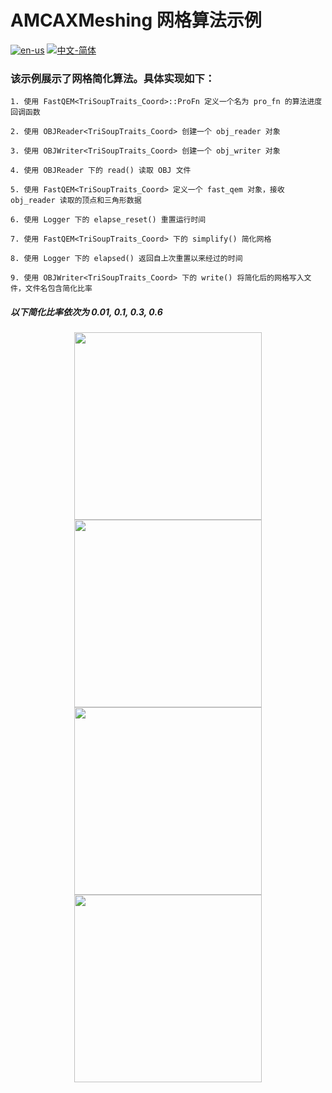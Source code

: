 # AMCAXMeshing 网格算法示例

[![en-us](https://img.shields.io/badge/en-us-yellow.svg)](./README.md) [![中文-简体](https://img.shields.io/badge/%E4%B8%AD%E6%96%87-%E7%AE%80%E4%BD%93-red.svg)](./README.zh_cn.md)

### 该示例展示了网格简化算法。具体实现如下：


	1. 使用 FastQEM<TriSoupTraits_Coord>::ProFn 定义一个名为 pro_fn 的算法进度回调函数
	
	2. 使用 OBJReader<TriSoupTraits_Coord> 创建一个 obj_reader 对象
	
	3. 使用 OBJWriter<TriSoupTraits_Coord> 创建一个 obj_writer 对象
	
	4. 使用 OBJReader 下的 read() 读取 OBJ 文件
	
	5. 使用 FastQEM<TriSoupTraits_Coord> 定义一个 fast_qem 对象，接收 obj_reader 读取的顶点和三角形数据
	
	6. 使用 Logger 下的 elapse_reset() 重置运行时间
	
	7. 使用 FastQEM<TriSoupTraits_Coord> 下的 simplify() 简化网格
	
	8. 使用 Logger 下的 elapsed() 返回自上次重置以来经过的时间
	
	9. 使用 OBJWriter<TriSoupTraits_Coord> 下的 write() 将简化后的网格写入文件，文件名包含简化比率

##### 以下简化比率依次为 0.01, 0.1, 0.3, 0.6


<div align = center><img src="https://s2.loli.net/2024/09/30/gbnRJVDNKGciHzo.png" width="300" height="300">

<div align = center><img src="https://s2.loli.net/2024/09/30/t6s3KQOxuiJb94E.png" width="300" height="300">

<div align = center><img src="https://s2.loli.net/2024/09/30/ap2BmQogE1hvblC.png" width="300" height="300">

<div align = center><img src="https://s2.loli.net/2024/09/30/IsJCGRnuAK2SqTM.png" width="300" height="300">
